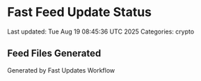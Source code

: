 # Fast Feed Update Status
Last updated: Tue Aug 19 08:45:36 UTC 2025
Categories: crypto

## Feed Files Generated

Generated by Fast Updates Workflow
